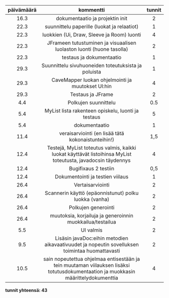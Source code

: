 | päivämäärä | kommentti | tunnit |
|:---:|:---:|:---:|
| 16.3 | dokumentaatio ja projektin init | 2 |
| 22.3 | suunnittelu paperille (luokat ja relaatiot) | 1 |
| 22.3 | luokkien (Ui, Draw, Sleeve ja Room) luonti | 4 |
| 22.3 | JFrameen tutustuminen ja visuaalisen luolaston luonti (huone tasolla) | 2 |
| 22.3 | testaus ja dokumentaatio | 1 |
| 29.3 | Suunnittelu sivuhuoneiden toteutuksista ja poluista | 1 |
| 29.3 | CaveMapper luokan ohjelmointi ja muutokset UI:hin | 4 |
| 29.3 | Testaus ja JFrame | 2 |
| 4.4 | Polkujen suunnittelu | 0.5 |
| 5.4 | MyList lista rakenteen opiskelu, luonti ja testaus | 5 |
| 5.4 | dokumentaatio | 1 |
| 11.4 | veraisarviointi (en lisää tätä kokonaistunteihin!) | 1,5 |
| 12.4 | Testejä, MyList toteutus valmis, kaikki luokat käyttävät listoihinsa MyList toteutusta, javadocsin täydennys | 4 |
| 12.4 | Bugifixaus 2 testiin | 0,5 |
| 12.4 | Dokumentointi ja testien viilaus | 1 |
| 26.4 | Vertaisarviointi | 2 |
| 26.4 | Scannerin käyttö (epäonnistunut) polku luokka (vanha) | 2 |
| 26.4 | Polkujen generointi | 2 |
| 26.4 | muutoksia, korjailuja ja generoinnin muokkailua/testailua | 2 |
| 5.5 | UI valmis | 2 |
| 9.5 | Lisäsin javaDoc:eihin metodien aikavaativuudet ja nopeutin sovelluksen toimintaa huomattavasti | 2 |
| 10.5 | sain nopeutettua ohjelmaa entisestään ja tein muutaman viilauksen lisäksi totutusdokumentaation ja muokkasin määrittelydokumenttia | 4 |
**tunnit yhteensä: 43**
